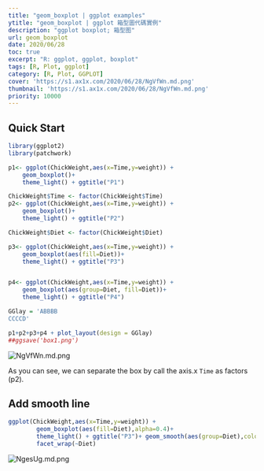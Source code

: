 ```yaml
---
title: "geom_boxplot | ggplot examples"
ytitle: "geom_boxplot | ggplot 箱型圖代碼實例"
description: "ggplot boxplot; 箱型图"
url: geom_boxplot
date: 2020/06/28
toc: true
excerpt: "R: ggplot, ggplot, boxplot"
tags: [R, Plot, ggplot]
category: [R, Plot, GGPLOT]
cover: 'https://s1.ax1x.com/2020/06/28/NgVfWn.md.png'
thumbnail: 'https://s1.ax1x.com/2020/06/28/NgVfWn.md.png'
priority: 10000
---
```



## Quick Start
```r
library(ggplot2)
library(patchwork)

p1<- ggplot(ChickWeight,aes(x=Time,y=weight)) +
    geom_boxplot()+
    theme_light() + ggtitle("P1")

ChickWeight$Time <- factor(ChickWeight$Time)
p2<- ggplot(ChickWeight,aes(x=Time,y=weight)) +
    geom_boxplot()+
    theme_light() + ggtitle("P2")

ChickWeight$Diet <- factor(ChickWeight$Diet)

p3<- ggplot(ChickWeight,aes(x=Time,y=weight)) +
    geom_boxplot(aes(fill=Diet))+
    theme_light() + ggtitle("P3")


p4<- ggplot(ChickWeight,aes(x=Time,y=weight)) +
    geom_boxplot(aes(group=Diet, fill=Diet))+
    theme_light() + ggtitle("P4")

GGlay = 'ABBBB
CCCCD'

p1+p2+p3+p4 + plot_layout(design = GGlay)
##ggsave('box1.png')
```

![NgVfWn.md.png](https://s1.ax1x.com/2020/06/28/NgVfWn.md.png)

As you can see, we can separate the box by call the axis.x `Time` as factors (p2).

## Add smooth line

```r
ggplot(ChickWeight,aes(x=Time,y=weight)) +
        geom_boxplot(aes(fill=Diet),alpha=0.4)+
        theme_light() + ggtitle("P3")+ geom_smooth(aes(group=Diet),color='red')+
        facet_wrap(~Diet)
```
![NgesUg.md.png](https://s1.ax1x.com/2020/06/28/NgesUg.md.png)
